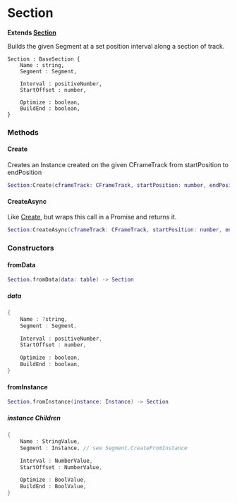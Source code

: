 # Section

**Extends [Section](./base_section.md)**

Builds the given Segment at a set position interval along a section of track.

```
Section : BaseSection {
	Name : string,
	Segment : Segment,

	Interval : positiveNumber,
	StartOffset : number,

	Optimize : boolean,
	BuildEnd : boolean,
}
```

### Methods

#### Create

Creates an Instance created on the given CFrameTrack from startPosition to endPosition

```lua
Section:Create(cframeTrack: CFrameTrack, startPosition: number, endPosition: number) -> Instance
```

#### CreateAsync

Like [Create](#create), but wraps this call in a Promise and returns it.

```lua
Section:CreateAsync(cframeTrack: CFrameTrack, startPosition: number, endPosition: number) -> Promise<Instance>
```

### Constructors

#### fromData

```lua
Section.fromData(data: table) -> Section
```

##### data

```rs
{
	Name : ?string,
	Segment : Segment,

	Interval : positiveNumber,
	StartOffset : number,

	Optimize : boolean,
	BuildEnd : boolean,
}
```

#### fromInstance

```lua
Section.fromInstance(instance: Instance) -> Section
```

##### instance Children

```rs
{
	Name : StringValue,
	Segment : Instance, // see Segment.CreateFromInstance

	Interval : NumberValue,
	StartOffset : NumberValue,

	Optimize : BoolValue,
	BuildEnd : BoolValue,
}
```